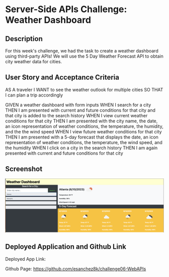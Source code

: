# Server-Side APIs Challenge: Weather Dashboard

## Description

For this week's challenge, we had the task to create a weather dashboard using third-party APIs! We will use the 5 Day Weather Forecast API to obtain city weather data for cities.

## User Story and Acceptance Criteria

AS A traveler
I WANT to see the weather outlook for multiple cities
SO THAT I can plan a trip accordingly

GIVEN a weather dashboard with form inputs
WHEN I search for a city
THEN I am presented with current and future conditions for that city and that city is added to the search history
WHEN I view current weather conditions for that city
THEN I am presented with the city name, the date, an icon representation of weather conditions, the temperature, the
humidity, and the the wind speed
WHEN I view future weather conditions for that city
THEN I am presented with a 5-day forecast that displays the date, an icon representation of weather conditions, the temperature, the wind speed, and the humidity
WHEN I click on a city in the search history
THEN I am again presented with current and future conditions for that city

## Screenshot

![Mock-Up Screenshot](./assests/images/demo.png)

## Deployed Application and Github Link

Deployed App Link: 

Github Page: https://github.com/esanchez8k/challenge06-WebAPIs